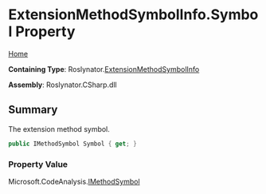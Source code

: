 # ExtensionMethodSymbolInfo\.Symbol Property

[Home](../../../README.md)

**Containing Type**: Roslynator\.[ExtensionMethodSymbolInfo](../README.md)

**Assembly**: Roslynator\.CSharp\.dll

## Summary

The extension method symbol\.

```csharp
public IMethodSymbol Symbol { get; }
```

### Property Value

Microsoft\.CodeAnalysis\.[IMethodSymbol](https://docs.microsoft.com/en-us/dotnet/api/microsoft.codeanalysis.imethodsymbol)

